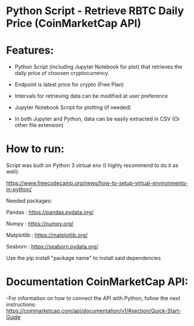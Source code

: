 # Python Script - Retrieve RBTC Daily Price (CoinMarketCap API)

# Features:

- Python Script (including Jupyter Notebook for plot) that retrieves the daily price of choosen cryptocurrency. 

- Endpoint is latest price for crypto (Free Plan)

- Intervals for retrieving data can be modified at user preference

- Jupyter Notebook Script for plotting (if needed)

- In both Jupyter and Python, data can be easily extracted in CSV (Or other file extension)

# How to run:
Script was built on Python 3 virtual env (I highly recommend to do it as well):

https://www.freecodecamp.org/news/how-to-setup-virtual-environments-in-python/

Needed packages:

Pandas : https://pandas.pydata.org/

Numpy : https://numpy.org/

Matplotlib : https://matplotlib.org/

Seaborn : https://seaborn.pydata.org/

Use the pip install "package name" to install said dependencies


# Documentation CoinMarketCap API:

-For information on how to connect the API with Python, follow the next instructions:
 https://coinmarketcap.com/api/documentation/v1/#section/Quick-Start-Guide
 
